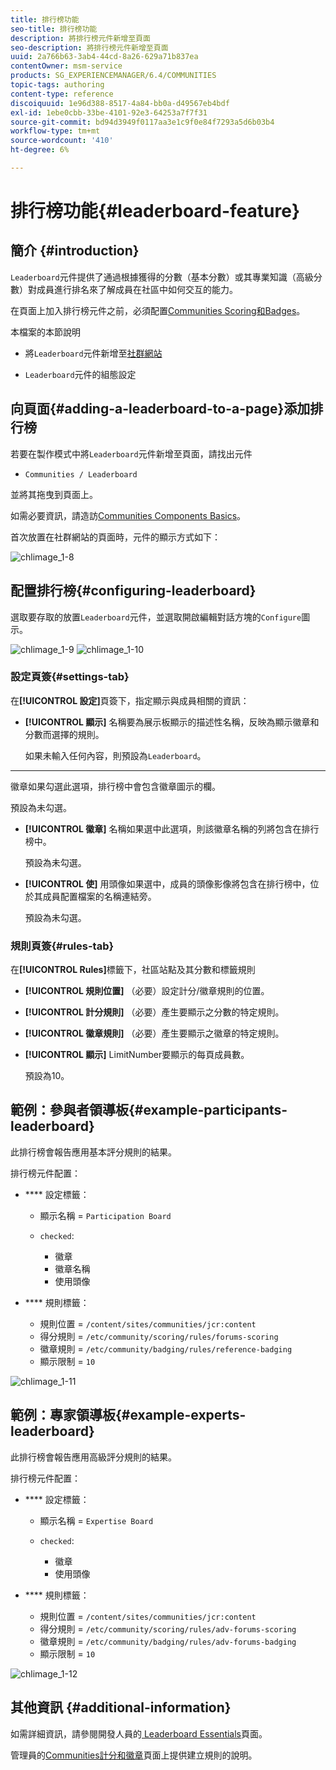 ```yaml
---
title: 排行榜功能
seo-title: 排行榜功能
description: 將排行榜元件新增至頁面
seo-description: 將排行榜元件新增至頁面
uuid: 2a766b63-3ab4-44cd-8a26-629a71b837ea
contentOwner: msm-service
products: SG_EXPERIENCEMANAGER/6.4/COMMUNITIES
topic-tags: authoring
content-type: reference
discoiquuid: 1e96d388-8517-4a84-bb0a-d49567eb4bdf
exl-id: 1ebe0cbb-33be-4101-92e3-64253a7f7f31
source-git-commit: bd94d3949f0117aa3e1c9f0e84f7293a5d6b03b4
workflow-type: tm+mt
source-wordcount: '410'
ht-degree: 6%

---
```


# 排行榜功能{#leaderboard-feature}

## 簡介 {#introduction}

`Leaderboard`元件提供了通過根據獲得的分數（基本分數）或其專業知識（高級分數）對成員進行排名來了解成員在社區中如何交互的能力。

在頁面上加入排行榜元件之前，必須配置[Communities Scoring和Badges](implementing-scoring.md)。

本檔案的本節說明

* 將`Leaderboard`元件新增至[社群網站](overview.md#community-sites)

* `Leaderboard`元件的組態設定

## 向頁面{#adding-a-leaderboard-to-a-page}添加排行榜

若要在製作模式中將`Leaderboard`元件新增至頁面，請找出元件

* `Communities / Leaderboard`

並將其拖曳到頁面上。

如需必要資訊，請造訪[Communities Components Basics](basics.md)。

首次放置在社群網站的頁面時，元件的顯示方式如下：

![chlimage_1-8](assets/chlimage_1-8.png)

## 配置排行榜{#configuring-leaderboard}

選取要存取的放置`Leaderboard`元件，並選取開啟編輯對話方塊的`Configure`圖示。

![chlimage_1-9](assets/chlimage_1-9.png) ![chlimage_1-10](assets/chlimage_1-10.png)

### 設定頁簽{#settings-tab}

在&#x200B;**[!UICONTROL 設定]**&#x200B;頁簽下，指定顯示與成員相關的資訊：

* **[!UICONTROL 顯示]**
名稱要為展示板顯示的描述性名稱，反映為顯示徽章和分數而選擇的規則。

   如果未輸入任何內容，則預設為`Leaderboard`。

* ****
徽章如果勾選此選項，排行榜中會包含徽章圖示的欄。

   預設為未勾選。

* **[!UICONTROL 徽章]**
名稱如果選中此選項，則該徽章名稱的列將包含在排行榜中。

   預設為未勾選。

* **[!UICONTROL 使]**
用頭像如果選中，成員的頭像影像將包含在排行榜中，位於其成員配置檔案的名稱連結旁。

   預設為未勾選。

### 規則頁簽{#rules-tab}

在&#x200B;**[!UICONTROL Rules]**&#x200B;標籤下，社區站點及其分數和標籤規則

* **[!UICONTROL 規則位置]**
（必要）設定計分/徽章規則的位置。

* **[!UICONTROL 計分規則]**
（必要）產生要顯示之分數的特定規則。

* **[!UICONTROL 徽章規則]**
（必要）產生要顯示之徽章的特定規則。

* **[!UICONTROL 顯示]**
LimitNumber要顯示的每頁成員數。

   預設為10。

## 範例：參與者領導板{#example-participants-leaderboard}

此排行榜會報告應用基本評分規則的結果。

排行榜元件配置：

* **** 設定標籤：

   * 顯示名稱 = `Participation Board`
   * `checked`:

      * 徽章
      * 徽章名稱
      * 使用頭像

* **** 規則標籤：

   * 規則位置 = `/content/sites/communities/jcr:content`
   * 得分規則 = `/etc/community/scoring/rules/forums-scoring`
   * 徽章規則 = `/etc/community/badging/rules/reference-badging`
   * 顯示限制 = `10`

![chlimage_1-11](assets/chlimage_1-11.png)

## 範例：專家領導板{#example-experts-leaderboard}

此排行榜會報告應用高級評分規則的結果。

排行榜元件配置：

* **** 設定標籤：

   * 顯示名稱 = `Expertise Board`
   * `checked`:

      * 徽章
      * 使用頭像

* **** 規則標籤：

   * 規則位置 = `/content/sites/communities/jcr:content`
   * 得分規則 = `/etc/community/scoring/rules/adv-forums-scoring`
   * 徽章規則 = `/etc/community/badging/rules/adv-forums-badging`
   * 顯示限制 = `10`

![chlimage_1-12](assets/chlimage_1-12.png)

## 其他資訊 {#additional-information}

如需詳細資訊，請參閱開發人員的[ Leaderboard Essentials](leaderboard.md)頁面。

管理員的[Communities計分和徽章](implementing-scoring.md)頁面上提供建立規則的說明。
